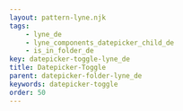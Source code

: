 ```yaml
---
layout: pattern-lyne.njk
tags: 
    - lyne_de
    - lyne_components_datepicker_child_de
    - is_in_folder_de
key: datepicker-toggle-lyne_de
title: Datepicker-Toggle
parent: datepicker-folder-lyne_de
keywords: datepicker-toggle
order: 50
---
```

